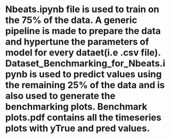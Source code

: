 # Nbeats.ipynb file is used to train on the 75% of the data. A generic pipeline is made to prepare the data and hypertune the parameters of model for every dataet(i.e .csv file). Dataset_Benchmarking_for_Nbeats.ipynb is used to predict values using the remaining 25% of the data and is also used to generate the benchmarking plots. Benchmark plots.pdf contains all the timeseries plots with yTrue and pred values.
